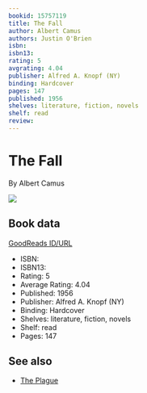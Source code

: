 ```yaml
---
bookid: 15757119
title: The Fall
author: Albert Camus
authors: Justin O'Brien
isbn: 
isbn13: 
rating: 5
avgrating: 4.04
publisher: Alfred A. Knopf (NY)
binding: Hardcover
pages: 147
published: 1956
shelves: literature, fiction, novels
shelf: read
review: 
---
```


# The Fall

By Albert Camus

![](https://i.gr-assets.com/images/S/compressed.photo.goodreads.com/books/1446313548l/15757119._SX318_.jpg)

## Book data

[GoodReads ID/URL](https://www.goodreads.com/book/show/15757119)

- ISBN: 
- ISBN13: 
- Rating: 5
- Average Rating: 4.04
- Published: 1956
- Publisher: Alfred A. Knopf (NY)
- Binding: Hardcover
- Shelves: literature, fiction, novels
- Shelf: read
- Pages: 147


## See also

- [The Plague](The_Plague.md)
